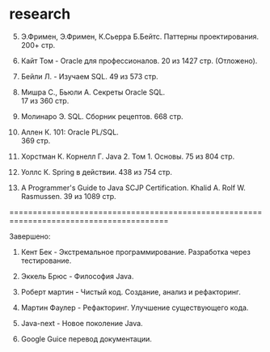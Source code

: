 research
========================================================================================

5. Э.Фримен, Э.Фримен, К.Сьерра Б.Бейтс. Паттерны проектирования.
   200+ стр.

8. Кайт Том - Oracle для профессионалов.
   20 из 1427 стр. (Отложено).

9. Бейли Л. - Изучаем SQL.
   49 из 573 стр. 

10. Мишра С., Бьюли А. Секреты Oracle SQL.   
    17 из 360 стр.
	
11. Молинаро Э. SQL. Сборник рецептов.
    668 стр.
	
12. Аллен К. 101: Oracle PL/SQL.	
    369 стр.

13. Хорстман К. Корнелл Г. Java 2. Том 1. Основы.
    75 из 804 стр.
	
14. Уоллс К. Spring в действии.
    438 из 754 стр.
	 
15. A Programmer's Guide to Java SCJP Certification. Khalid A. Rolf W. Rasmussen.
    39 из 1089 стр.
    
========================================================================================
	
Завершено:
   
1. Кент Бек - Экстремальное программирование. Разработка через тестирование.
   
2. Эккель Брюс - Философия Java. 

3. Роберт мартин - Чистый код. Создание, анализ и рефакторинг.

4. Мартин Фаулер - Рефакторинг. Улучшение существующего кода.
   
6. Java-next - Новое поколение Java.

7. Google Guice перевод документации. 
